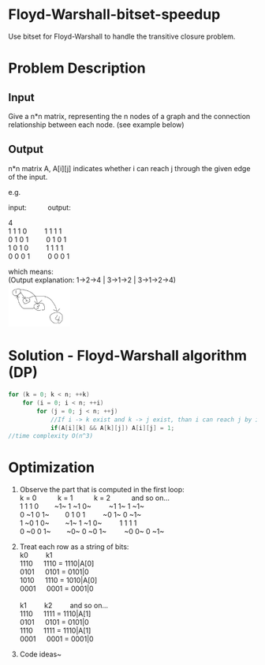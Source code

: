 # Floyd-Warshall-bitset-speedup
Use bitset for Floyd-Warshall to handle the transitive closure problem.

# Problem Description
## Input
Give a n*n matrix, representing the n nodes of a graph and the connection relationship between each node. (see example below)
## Output
n*n matrix A, A[i][j] indicates whether i can reach j through the given edge of the input.

e.g. 

input: &emsp;&emsp;&ensp; output:

4 <br>
1 1 1 0 &emsp;&emsp; 1 1 1 1 <br>
0 1 0 1 &emsp;&emsp; 0 1 0 1 <br>
1 0 1 0 &emsp;&emsp; 1 1 1 1 <br>
0 0 0 1 &emsp;&emsp; 0 0 0 1 

which means: <br>
(Output explanation: 1->2->4 | 3->1->2 | 3->1->2->4)<br>
<img src="README_IMG/input.png" width="25%">  

# Solution - Floyd-Warshall algorithm (DP)

```c++
for (k = 0; k < n; ++k)
    for (i = 0; i < n; ++i)
        for (j = 0; j < n; ++j)
            //If i -> k exist and k -> j exist, than i can reach j by i -> j -> k.
            if(A[i][k] && A[k][j]) A[i][j] = 1;
//time complexity O(n^3)
```
# Optimization
1. Observe the part that is computed in the first loop:<br>
  k = 0 &emsp;&emsp;&ensp; k = 1 &emsp;&emsp;&ensp; k = 2 &emsp;&emsp;&ensp; and so on...<br> 
  1 1 1 0&emsp;&emsp;      ~1~ 1 ~1 0~ &emsp;&emsp; ~1 1~ 1 ~1~<br>
  0 ~1 0 1~&emsp;&emsp;    0 1 0 1     &emsp;&emsp; ~0 1~ 0 ~1~<br>
  1 ~0 1 0~&emsp;&emsp;    ~1~ 1 ~1 0~ &emsp;&emsp; 1 1 1 1<br>
  0 ~0 0 1~&emsp;&emsp;    ~0~ 0 ~0 1~ &emsp;&emsp; ~0 0~ 0 ~1~

2. Treat each row as a string of bits:<br>
  k0 &emsp;&emsp; k1 <br>
  1110 &emsp; 1110 = 1110|A[0]<br>
  0101 &emsp; 0101 = 0101|0<br>
  1010 &emsp; 1110 = 1010|A[0]<br>
  0001 &emsp; 0001 = 0001|0<br><br>
  k1 &emsp;&emsp; k2 &emsp;&emsp; and so on...<br>
  1110 &emsp; 1111 = 1110|A[1]<br>
  0101 &emsp; 0101 = 0101|0<br>
  1110 &emsp; 1111 = 1110|A[1]<br>
  0001 &emsp; 0001 = 0001|0

3. Code ideas~
